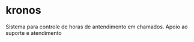 # kronos
Sistema para controle de horas de antendimento em chamados. Apoio ao suporte e atendimento
